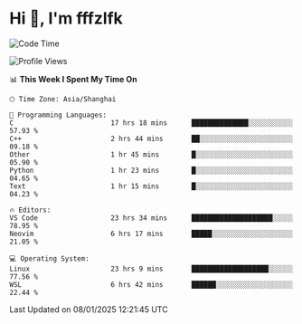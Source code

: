 # Hi 👋, I'm fffzlfk

<!--START_SECTION:waka-->
![Code Time](http://img.shields.io/badge/Code%20Time-1%2C107%20hrs%2049%20mins-blue)

![Profile Views](http://img.shields.io/badge/Profile%20Views-0-blue)

📊 **This Week I Spent My Time On** 

```text
🕑︎ Time Zone: Asia/Shanghai

💬 Programming Languages: 
C                        17 hrs 18 mins      ██████████████░░░░░░░░░░░   57.93 % 
C++                      2 hrs 44 mins       ██░░░░░░░░░░░░░░░░░░░░░░░   09.18 % 
Other                    1 hr 45 mins        █░░░░░░░░░░░░░░░░░░░░░░░░   05.90 % 
Python                   1 hr 23 mins        █░░░░░░░░░░░░░░░░░░░░░░░░   04.65 % 
Text                     1 hr 15 mins        █░░░░░░░░░░░░░░░░░░░░░░░░   04.23 % 

🔥 Editors: 
VS Code                  23 hrs 34 mins      ████████████████████░░░░░   78.95 % 
Neovim                   6 hrs 17 mins       █████░░░░░░░░░░░░░░░░░░░░   21.05 % 

💻 Operating System: 
Linux                    23 hrs 9 mins       ███████████████████░░░░░░   77.56 % 
WSL                      6 hrs 42 mins       ██████░░░░░░░░░░░░░░░░░░░   22.44 % 
```


 Last Updated on 08/01/2025 12:21:45 UTC
<!--END_SECTION:waka-->

